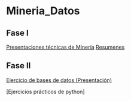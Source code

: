 # Mineria_Datos

## Fase I

[Presentaciones técnicas de Minería](https://github.com/JavIer-SS/Mineria-de-Datos-002/files/5270053/Presentacion_Outliers_002.pdf)
[Resumenes](https://github.com/JavierHdzzz/Mineria_Datos/releases/download/resumen_mdatos/RESUMENES_Mineria.de.Datos.pdf)

## Fase II

[Ejercicio de bases de datos (Presentación)](https://github.com/JavierHdzzz/Mineria_Datos/blob/master/Ejercicio%20pr%C3%A1ctico%20de%20Bases%20de%20Datos.pdf)

[Ejercicios prácticos de python]


